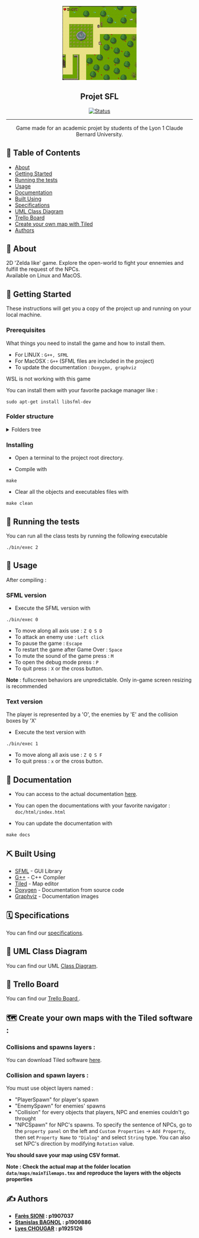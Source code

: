 <p align="center">
  <a href="" rel="noopener">
 <img width=200px height=200px src="image.png" alt="Project logo"></a>
</p>

<h2 align="center">Projet SFL</h2>

<div align="center">

[![Status](https://img.shields.io/badge/status-active-success.svg)]()


</div>

---

<p align="center"> Game made for an academic projet by students of the Lyon 1 Claude Bernard University.
    <br> 

</p>

## 📝 Table of Contents

- [About](#about)
- [Getting Started](#getting_started)
- [Running the tests](#tests)
- [Usage](#usage)
- [Documentation](#documentation)
- [Built Using](#built_using)
- [Specifications](#specifications)
- [UML Class Diagram](#diagram)
- [Trello Board](#trello)
- [Create your own map with Tiled](#map)
- [Authors](#authors)


## 🧐 About <a name = "about"></a>

2D 'Zelda like' game. Explore the open-world to fight your ennemies and fulfill the request of the NPCs. <br> Available on Linux and MacOS. 


## 🏁 Getting Started <a name = "getting_started"></a>

These instructions will get you a copy of the project up and running on your local machine.


### Prerequisites

What things you need to install the game and how to install them.

- For LINUX : `G++, SFML` 
- For MacOSX : `G++` (SFML files are included in the project)
- To update the documentation : `Doxygen, graphviz`

WSL is not working with this game

You can install them with your favorite package manager like :
```
sudo apt-get install libsfml-dev 
```

### Folder structure
<details>
<summary>Folders tree</summary>

```
├── bin
│
├── data
│   ├── fonts
│   ├── maps
│   ├── sounds
│   └── textures
│
├── doc
│   ├── html
│   │   └── index.html
│   └── sfl.doxy
│
├── extern
│   └── SFML
│
├── image.png
│
├── Makefile
│
├── obj
│
├── README.md
│
└── src
    ├── Core
    │   ├── Entity
    │   ├── Game.cpp
    │   ├── Game.h
    │   ├── Map
    │   └── StateManager
    │
    ├── main.cpp
    │
    ├── SFML
    │
    └── txt
```
</details>

### Installing

- Open a terminal to the project root directory.

- Compile with 
```
make
```  

- Clear all the objects and executables files with
```
make clean
``` 


## 🔧 Running the tests <a name = "tests"></a>

You can run all the class tests by running the following executable

```
./bin/exec 2
``` 


## 🎈 Usage <a name="usage"></a>

After compiling :


### SFML version
- Execute the SFML version with
```
./bin/exec 0
``` 

- To move along all axis use : `Z Q S D`
- To attack an enemy use : `Left click`
- To pause the game : `Escape`
- To restart the game after Game Over : `Space`
- To mute the sound of the game press : `M`
- To open the debug mode press : `P`
- To quit press : `X` or the cross button.

<b>Note</b> : fullscreen behaviors are unpredictable. Only in-game screen resizing is recommended


### Text version

The player is represented by a 'O', the enemies by 'E' and the collision boxes by 'X'

- Execute the text version with
```
./bin/exec 1
``` 

- To move along all axis use : `Z Q S F`
- To quit press : `x` or the cross button.


## 📘 Documentation <a name = "documentation"></a>

- You can access to the actual documentation [here](http://safa.pages.univ-lyon1.fr/projet-sfl/index.html).

- You can open the documentations with your favorite navigator : `doc/html/index.html`

- You can update the documentation with 
```
make docs
```


## ⛏️ Built Using <a name = "built_using"></a>

- [SFML](https://www.sfml-dev.org/index-fr.php) - GUI Library
- [G++](https://gcc.gnu.org/) - C++ Compiler
- [Tiled](https://www.mapeditor.org/) - Map editor
- [Doxygen](https://www.doxygen.nl/index.html) - Documentation from source code
- [Graphviz](https://graphviz.org/) - Documentation images


## 🗓️ Specifications <a name="specifications"></a>
You can find our [specifications](https://docs.google.com/document/d/1M3ReGvUai9tsUhxqgG_X2tHgvNp70VFRoiY18aw6FXw/edit#heading=h.z6ne0og04bp5).


## 🔄 UML Class Diagram <a name="diagram"></a>
You can find our UML [Class Diagram](https://app.diagrams.net/?state=%7B%22ids%22:%5B%221cDj2nZ69OLlIY6NArtj_65bF8BKCwmA5%22%5D,%22action%22:%22open%22,%22userId%22:%22101499938783679469280%22,%22resourceKeys%22:%7B%7D%7D).


## 📌 Trello Board <a name="trello"></a>
You can find our [Trello Board ](https://trello.com/b/tu5E8z0s/projet-sfl).


## 🗺️ Create your own maps with the Tiled software : <a name="map"></a>
### Collisions and spawns layers :
You can download Tiled software [here](https://www.mapeditor.org/).

### Collision and spawn layers :
You must use object layers named :
- "PlayerSpawn" for player's spawn
- "EnemySpawn" for enemies' spawns
- "Collision" for every objects that players, NPC and enemies couldn't go throught
- "NPCSpawn" for NPC's spawns. To specify the sentence of NPCs, go to the `property panel` on the left and `Custom Properties` -> `Add Property`, then set `Property Name` to `"Dialog"` and select `String` type. You can also set NPC's direction by modifying `Rotation` value. 

<strong>You should save your map using CSV format.<strong>

<b>Note</b> : Check the actual map at the folder location `data/maps/mainTilemaps.tmx` and reproduce the layers with the objects properties 



## ✍️ Authors <a name = "authors"></a>

- [Farès SIONI](https://forge.univ-lyon1.fr/p1907037) : p1907037
- [Stanislas BAGNOL](https://forge.univ-lyon1.fr/p1909886) : p1909886
- [Lyes CHOUGAR](https://forge.univ-lyon1.fr/p1925126) : p1925126

